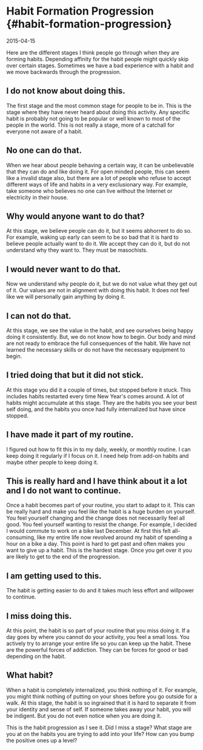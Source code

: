 # Habit Formation Progression {#habit-formation-progression}

2015-04-15

Here are the different stages I think people go through when they are
forming habits. Depending affinity for the habit people might quickly
skip over certain stages. Sometimes we have a bad experience with a
habit and we move backwards through the progression.

## I do not know about doing this.

The first stage and the most common stage for people to be in. This is
the stage where they have never heard about doing this activity. Any
specific habit is probably not going to be popular or well known to
most of the people in the world. This is not really a stage, more of a
catchall for everyone not aware of a habit.

## No one can do that.

When we hear about people behaving a certain way, it can be
unbelievable that they can do and like doing it. For open minded
people, this can seem like a invalid stage also, but there are a lot
of people who refuse to accept different ways of life and habits in a
very exclusionary way. For example, take someone who believes no one
can live without the Internet or electricity in their house.

## Why would anyone want to do that?

At this stage, we believe people can do it, but it seems abhorrent to
do so. For example, waking up early can seem to be so bad that it is
hard to believe people actually want to do it. We accept they can do
it, but do not understand why they want to. They must be masochists.

## I would never want to do that.

Now we understand why people do it, but we do not value what they get
out of it. Our values are not in alignment with doing this habit. It
does not feel like we will personally gain anything by doing it.

## I can not do that.

At this stage, we see the value in the habit, and see ourselves being
happy doing it consistently. But, we do not know how to begin. Our
body and mind are not ready to embrace the full consequences of the
habit. We have not learned the necessary skills or do not have the
necessary equipment to begin.

## I tried doing that but it did not stick.

At this stage you did it a couple of times, but stopped before it
stuck. This includes habits restarted every time New Year's comes
around. A lot of habits might accumulate at this stage. They are the
habits you see your best self doing, and the habits you once had fully
internalized but have since stopped.

## I have made it part of my routine.

I figured out how to fit this in to my daily, weekly, or monthly
routine. I can keep doing it regularly if I focus on it. I need help
from add-on habits and maybe other people to keep doing it.


## This is really hard and I have think about it a lot and I do not want to continue.

Once a habit becomes part of your routine, you start to adapt to
it. This can be really hard and make you feel like the habit is a huge
burden on yourself. You feel yourself changing and the change does not
necessarily feel all good. You feel yourself wanting to resist the
change. For example, I decided I would commute to work on a bike last
December. At first this felt all-consuming, like my entire life now
revolved around my habit of spending a hour on a bike a day. This
point is hard to get past and often makes you want to give up a
habit. This is the hardest stage. Once you get over it you are likely
to get to the end of the progression.

## I am getting used to this.

The habit is getting easier to do and it takes much less effort and
willpower to continue.

## I miss doing this.

At this point, the habit is so part of your routine that you miss
doing it. If a day goes by where you cannot do your activity, you feel
a small loss. You actively try to arrange your entire life so you can
keep up the habit. These are the powerful forces of addiction. They
can be forces for good or bad depending on the habit.

## What habit?

When a habit is completely internalized, you think nothing of it. For
example, you might think nothing of putting on your shoes before you
go outside for a walk. At this stage, the habit is so ingrained that
it is hard to separate it from your identity and sense of self. If
someone takes away your habit, you will be indigent. But you do not
even notice when you are doing it.

This is the habit progression as I see it. Did I miss a stage? What
stage are you at on the habits you are trying to add into your life?
How can you bump the positive ones up a level?

